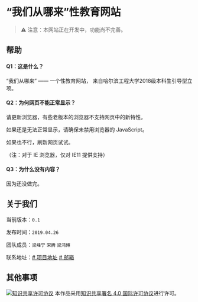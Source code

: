 # “我们从哪来”性教育网站

> ⚠ 注意：本网站正在开发中，功能尚不完善。



## 帮助

#### Q1：这是什么？

“我们从哪来” —— 一个性教育网站，
来自哈尔滨工程大学2018级本科生引导型立项。

#### Q2：为何网页不能正常显示？

请更新浏览器，有些老版本的浏览器不支持网页中的新特性。

如果还是无法正常显示，请确保未禁用浏览器的 JavaScript。

如果也不行，刷新网页试试。

（注：对于 IE 浏览器，仅对 IE11 提供支持）

#### Q3：为什么没有内容？

因为还没做完。




## 关于我们

当前版本：`0.1`

发布时间：`2019.04.26`

团队成员：`梁峰宁` `宋腾` `梁鸿博`

联系地址：[# 项目地址](https://github.com/Lifeni/WhereAreWeFrom)  [# 邮箱](mailto:liangfengning@foxmail.com)




## 其他事项

<a rel="license" href="http://creativecommons.org/licenses/by/4.0/"><img alt="知识共享许可协议" style="border-width:0" src="https://i.creativecommons.org/l/by/4.0/88x31.png" /></a>  本作品采用<a rel="license" href="http://creativecommons.org/licenses/by/4.0/">知识共享署名 4.0 国际许可协议</a>进行许可。